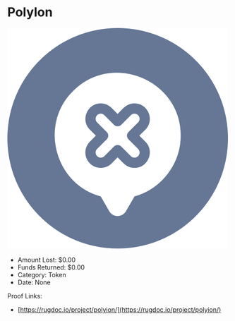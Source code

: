 # PolyIon
![PolyIon](/rektimages/PolyIon.png)
- Amount Lost: $0.00
- Funds Returned: $0.00
- Category: Token
- Date: None



Proof Links:
- [https://rugdoc.io/project/polyion/](https://rugdoc.io/project/polyion/)


